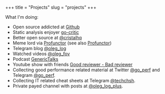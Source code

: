 +++
title = "Projects"
slug = "projects"
+++

What I'm doing:

- Open source addicted at [Github](https://github.com/cristaloleg)
- Static analysis enjoyer [go-critic](https://github.com/go-critic/go-critic)
- Better open source at [@cristalhq](https://github.com/cristalhq)
- Meme lord via [Profunctor](https://t.me/profunctor_io) (see also [Profunctor](https://profunctor.io))
- Telegram blog [@oleg_log](https://t.me/oleg_log)
- Watched videos [@oleg_fov](https://t.me/oleg_fov)
- Podcast [GenericTalks](https://generictalks.com)
- Youtube show with friends [Good reviewer - Bad reviewer](https://www.youtube.com/channel/UC8_A5W8g7UV0pk0uL66iQAQ)
- Collecting good performance related material at Twitter [@go_perf](https://twitter.com/go_perf) and Telegram [@go_perf](https://t.me/go_perf).
- Collecting IT related cheat sheets at Telegram [@techchsh](https://t.me/techchsh).
- Private payed channel with posts at [@oleg_log_plus](https://t.me/oleg_log_plus).
